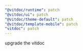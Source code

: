 ```yaml
---
"@vitdoc/runtime": patch
"@vitdoc/ui": patch
"@vitdoc/theme-default": patch
"@vitdoc/template-mobile": patch
"vitdoc": patch
---
```


upgrade the vitdoc
